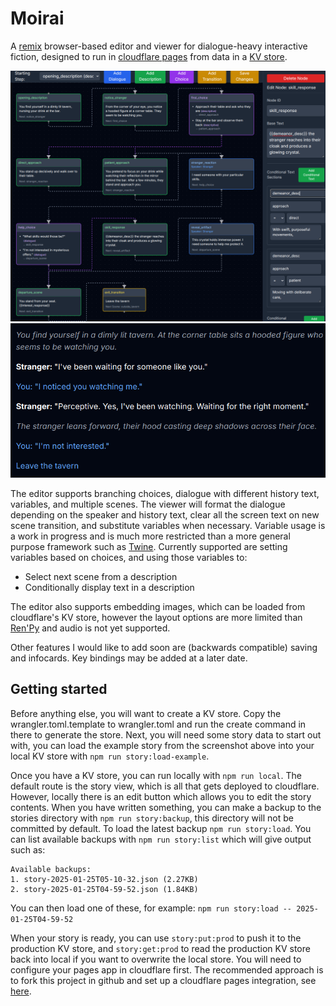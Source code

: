 # Moirai

A [remix](https://remix.run/) browser-based editor and viewer for dialogue-heavy interactive fiction, designed to run 
in [cloudflare pages](https://pages.cloudflare.com/) from data in a [KV store](https://developers.cloudflare.com/kv/).

![Editor](/example/example-edit.png?raw=true "Editor")
![Viewer](/example/example-view.png?raw=true "Viewer")

The editor supports branching choices, dialogue with different history text, variables, and multiple scenes. The viewer 
will format the dialogue depending on the speaker and history text, clear all the screen text on new scene transition,
and substitute variables when necessary.
Variable usage is a work in progress and is much more restricted than a more general purpose framework such as 
[Twine](https://twinery.org/). Currently supported are setting variables based on choices, and using those variables
to:
- Select next scene from a description
- Conditionally display text in a description

The editor also supports embedding images, which can be loaded from cloudflare's KV store, however the layout options 
are more limited than [Ren'Py](https://www.renpy.org/) and audio is not yet supported.

Other features I would like to add soon are (backwards compatible) saving and infocards. Key bindings may be added at a 
later date.

## Getting started

Before anything else, you will want to create a KV store. Copy the wrangler.toml.template to wrangler.toml and run the 
create command in there to generate the store. Next, you will need some story data to start out with, you can load the 
example story from the screenshot above into your local KV store with `npm run story:load-example`.

Once you have a KV store, you can run locally with `npm run local`. The default route is the story view, which is all 
that gets deployed to cloudflare. However, locally there is an edit button which allows you to edit the story contents.
When you have written something, you can make a backup to the stories directory with `npm run story:backup`, this 
directory will not be committed by default. To load the latest backup `npm run story:load`. You can list available 
backups with `npm run story:list` which will give output such as:
```
Available backups:
1. story-2025-01-25T05-10-32.json (2.27KB)
2. story-2025-01-25T04-59-52.json (1.84KB)
```
You can then load one of these, for example: `npm run story:load -- 2025-01-25T04-59-52`

When your story is ready, you can use `story:put:prod` to push it to the production KV store, and `story:get:prod` to 
read the production KV store back into local if you want to overwrite the local store. You will need to configure your 
pages app in cloudflare first. The recommended approach is to fork this project in github and set up a cloudflare pages
integration, see [here](https://developers.cloudflare.com/pages/framework-guides/deploy-a-remix-site/).